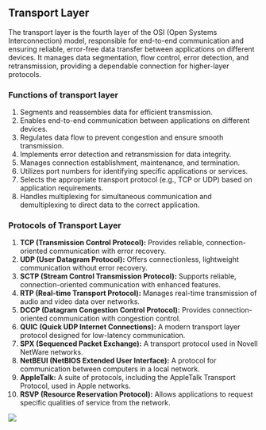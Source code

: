 ## Transport Layer
The transport layer is the fourth layer of the OSI (Open Systems Interconnection) model, responsible for end-to-end communication and ensuring reliable, error-free data transfer between applications on different devices. It manages data segmentation, flow control, error detection, and retransmission, providing a dependable connection for higher-layer protocols.

### Functions of transport layer
1. Segments and reassembles data for efficient transmission.
2. Enables end-to-end communication between applications on different devices.
3. Regulates data flow to prevent congestion and ensure smooth transmission.
4. Implements error detection and retransmission for data integrity.
5. Manages connection establishment, maintenance, and termination.
6. Utilizes port numbers for identifying specific applications or services.
7. Selects the appropriate transport protocol (e.g., TCP or UDP) based on application requirements.
8. Handles multiplexing for simultaneous communication and demultiplexing to direct data to the correct application.

### Protocols of Transport Layer
1. **TCP (Transmission Control Protocol):** Provides reliable, connection-oriented communication with error recovery.
2. **UDP (User Datagram Protocol):** Offers connectionless, lightweight communication without error recovery.
3. **SCTP (Stream Control Transmission Protocol):** Supports reliable, connection-oriented communication with enhanced features.
4. **RTP (Real-time Transport Protocol):** Manages real-time transmission of audio and video data over networks.
5. **DCCP (Datagram Congestion Control Protocol):** Provides connection-oriented communication with congestion control.
6. **QUIC (Quick UDP Internet Connections):** A modern transport layer protocol designed for low-latency communication.
7. **SPX (Sequenced Packet Exchange):** A transport protocol used in Novell NetWare networks.
8. **NetBEUI (NetBIOS Extended User Interface):** A protocol for communication between computers in a local network.
9. **AppleTalk:** A suite of protocols, including the AppleTalk Transport Protocol, used in Apple networks.
10. **RSVP (Resource Reservation Protocol):** Allows applications to request specific qualities of service from the network.

![](https://static.javatpoint.com/tutorial/computer-network/images/osi-model6.png)
